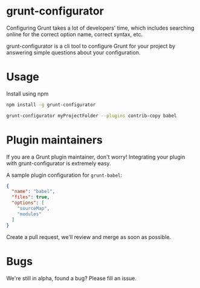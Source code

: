 grunt-configurator
=====

Configuring Grunt takes a lot of developers' time, which includes searching online
for the correct option name, correct syntax, etc.

grunt-configurator is a cli tool to configure Grunt for your project by answering
simple questions about your configuration.

Usage
====

Install using npm
```bash
npm install -g grunt-configurator

grunt-configurator myProjectFolder --plugins contrib-copy babel
```

Plugin maintainers
====
If you are a Grunt plugin maintainer, don't worry! Integrating your plugin with
grunt-configurator is extremely easy.

A sample plugin configuration for `grunt-babel`:
```json
{
  "name": "babel",
  "files": true,
  "options": [
    "sourceMap",
    "modules"
  ]
}
```

Create a pull request, we'll review and merge as soon as possible.

Bugs
====
We're still in alpha, found a bug? Please fill an issue.
